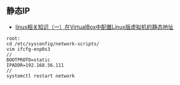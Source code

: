 ## 静态IP
- [linux相关知识（一）在VirtualBox中配置Linux版虚拟机的静态地址](https://blog.51cto.com/12721734/2419550)
```
root:
cd /etc/sysconfig/network-scripts/
vim ifcfg-enp0s3
//
BOOTPROTO=static
IPADDR=192.168.56.111
//
systemctl restart network
```